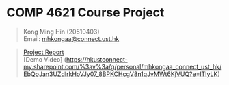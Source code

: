 # COMP 4621 Course Project  
> Kong Ming Hin (20510403)  
> Email: mhkongaa@connect.ust.hk  

> [Project Report](/Documentations/COMP%204621%20Project%20Report.pdf)  
> [Demo Video] (https://hkustconnect-my.sharepoint.com/%3av%3a/g/personal/mhkongaa_connect_ust_hk/EbQoJan3UZdIrkHoVJy07_8BPKCHcgV8n1qJvMWt6KjVUQ?e=lTIyLK)
